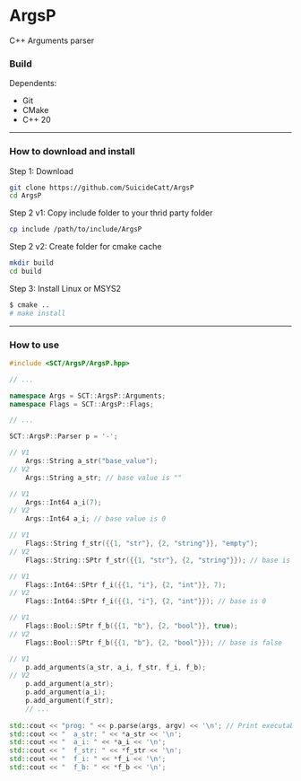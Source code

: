 # ArgsP
C++ Arguments parser

### Build
Dependents:
- Git
- CMake
- C++ 20
-- -
### How to download and install
Step 1: Download
```bash
git clone https://github.com/SuicideCatt/ArgsP
cd ArgsP
```

Step 2 v1: Copy include folder to your thrid party folder
``` bash
cp include /path/to/include/ArgsP
```

Step 2 v2: Create folder for cmake cache
``` bash
mkdir build
cd build
```

Step 3: Install Linux or MSYS2
```bash
$ cmake ..
# make install
```
-- -
### How to use
```cpp
#include <SCT/ArgsP/ArgsP.hpp>

// ...

namespace Args = SCT::ArgsP::Arguments;
namespace Flags = SCT::ArgsP::Flags;

// ...

SCT::ArgsP::Parser p = '-';

// V1
	Args::String a_str("base_value");
// V2
	Args::String a_str; // base value is ""

// V1
	Args::Int64 a_i(7);
// V2
	Args::Int64 a_i; // base value is 0

// V1
	Flags::String f_str({{1, "str"}, {2, "string"}}, "empty");
// V2
	Flags::String::SPtr f_str({{1, "str"}, {2, "string"}}); // base is ""

// V1
	Flags::Int64::SPtr f_i({{1, "i"}, {2, "int"}}, 7);
// V2
	Flags::Int64::SPtr f_i({{1, "i"}, {2, "int"}}); // base is 0

// V1
	Flags::Bool::SPtr f_b({{1, "b"}, {2, "bool"}}, true);
// V2
	Flags::Bool::SPtr f_b({{1, "b"}, {2, "bool"}}); // base is false

// V1
	p.add_arguments(a_str, a_i, f_str, f_i, f_b);
// V2
	p.add_argument(a_str);
	p.add_argument(a_i);
	p.add_argument(f_str);
	// ...
	
std::cout << "prog: " << p.parse(args, argv) << '\n'; // Print executable file name
std::cout << "  a_str: " << *a_str << '\n';
std::cout << "  a_i: " << *a_i << '\n';
std::cout << "  f_str: " << *f_str << '\n';
std::cout << "  f_i: " << *f_i << '\n';
std::cout << "  f_b: " << *f_b << '\n';
```
